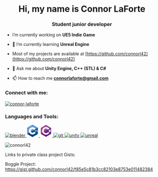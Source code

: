 <h1 align="center">Hi, my name is Connor LaForte</h1>
<h3 align="center">Student junior developer</h3>

- I’m currently working on **UE5 Indie Game**

- 🌱 I’m currently learning **Unreal Engine**

- Most of my projects are available at [https://github.com/connorl42](https://github.com/connorl42)

- 💬 Ask me about **Unity Engine, C++ (STL) & C#**

- 📫 How to reach me **connorlaforte@gmail.com**

<h3 align="left">Connect with me:</h3>
<p align="left">
<a href="https://linkedin.com/in/connor-laforte" target="blank"><img align="center" src="https://raw.githubusercontent.com/rahuldkjain/github-profile-readme-generator/master/src/images/icons/Social/linked-in-alt.svg" alt="connor-laforte" height="30" width="40" /></a>
</p>

<h3 align="left">Languages and Tools:</h3>
<p align="left"> <a href="https://www.blender.org/" target="_blank" rel="noreferrer"> <img src="https://download.blender.org/branding/community/blender_community_badge_white.svg" alt="blender" width="40" height="40"/> </a> <a href="https://www.w3schools.com/cpp/" target="_blank" rel="noreferrer"> <img src="https://raw.githubusercontent.com/devicons/devicon/master/icons/cplusplus/cplusplus-original.svg" alt="cplusplus" width="40" height="40"/> </a> <a href="https://www.w3schools.com/cs/" target="_blank" rel="noreferrer"> <img src="https://raw.githubusercontent.com/devicons/devicon/master/icons/csharp/csharp-original.svg" alt="csharp" width="40" height="40"/> </a> <a href="https://git-scm.com/" target="_blank" rel="noreferrer"> <img src="https://www.vectorlogo.zone/logos/git-scm/git-scm-icon.svg" alt="git" width="40" height="40"/> </a> <a href="https://unity.com/" target="_blank" rel="noreferrer"> <img src="https://www.vectorlogo.zone/logos/unity3d/unity3d-icon.svg" alt="unity" width="40" height="40"/> </a> <a href="https://unrealengine.com/" target="_blank" rel="noreferrer"> <img src="https://raw.githubusercontent.com/kenangundogan/fontisto/036b7eca71aab1bef8e6a0518f7329f13ed62f6b/icons/svg/brand/unreal-engine.svg" alt="unreal" width="40" height="40"/> </a> </p>

<p><img align="center" src="https://github-readme-stats.vercel.app/api/top-langs?username=connorl42&show_icons=true&locale=en&layout=compact" alt="connorl42" /></p>


Links to private class project Gists:

Boggle Project: https://gist.github.com/connorl42/f85e5c81b3cc82103e8753e011482384
